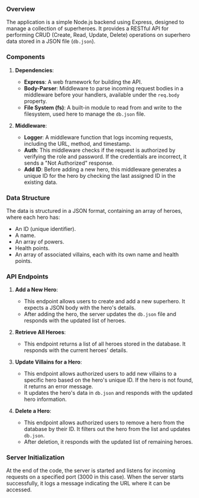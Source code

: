 

### Overview

The application is a simple Node.js backend using Express, designed to manage a collection of superheroes. It provides a RESTful API for performing CRUD (Create, Read, Update, Delete) operations on superhero data stored in a JSON file (`db.json`).

### Components

1. **Dependencies**:
   - **Express**: A web framework for building the API.
   - **Body-Parser**: Middleware to parse incoming request bodies in a middleware before your handlers, available under the `req.body` property.
   - **File System (fs)**: A built-in module to read from and write to the filesystem, used here to manage the `db.json` file.

2. **Middleware**:
   - **Logger**: A middleware function that logs incoming requests, including the URL, method, and timestamp.
   - **Auth**: This middleware checks if the request is authorized by verifying the role and password. If the credentials are incorrect, it sends a "Not Authorized" response.
   - **Add ID**: Before adding a new hero, this middleware generates a unique ID for the hero by checking the last assigned ID in the existing data.

### Data Structure

The data is structured in a JSON format, containing an array of heroes, where each hero has:
- An ID (unique identifier).
- A name.
- An array of powers.
- Health points.
- An array of associated villains, each with its own name and health points.

### API Endpoints

1. **Add a New Hero**:
   - This endpoint allows users to create and add a new superhero. It expects a JSON body with the hero's details.
   - After adding the hero, the server updates the `db.json` file and responds with the updated list of heroes.

2. **Retrieve All Heroes**:
   - This endpoint returns a list of all heroes stored in the database. It responds with the current heroes' details.

3. **Update Villains for a Hero**:
   - This endpoint allows authorized users to add new villains to a specific hero based on the hero's unique ID. If the hero is not found, it returns an error message.
   - It updates the hero's data in `db.json` and responds with the updated hero information.

4. **Delete a Hero**:
   - This endpoint allows authorized users to remove a hero from the database by their ID. It filters out the hero from the list and updates `db.json`.
   - After deletion, it responds with the updated list of remaining heroes.

### Server Initialization

At the end of the code, the server is started and listens for incoming requests on a specified port (3000 in this case). When the server starts successfully, it logs a message indicating the URL where it can be accessed.

